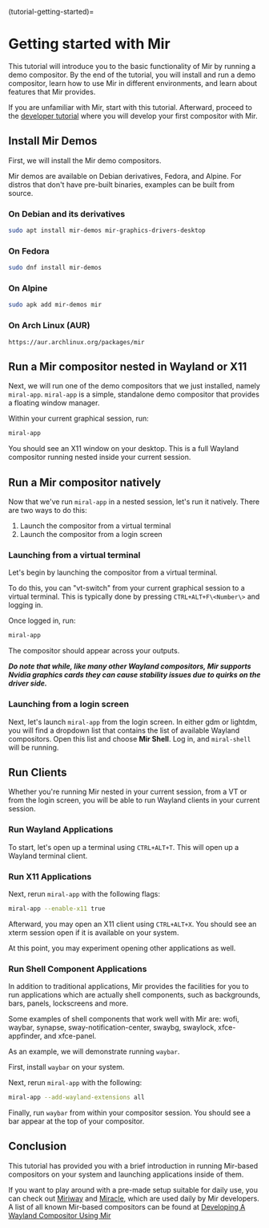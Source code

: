 (tutorial-getting-started)=
# Getting started with Mir

This tutorial will introduce you to the basic functionality of Mir by running a demo compositor. By the end of
the tutorial, you will install and run a demo compositor, learn how to use Mir in different environments,
and learn about features that Mir provides.

If you are unfamiliar with Mir, start with this tutorial. Afterward, proceed to the
[developer tutorial](write-your-first-wayland-compositor.md) where you will develop
your first compositor with Mir.

## Install Mir Demos
First, we will install the Mir demo compositors.

Mir demos are available on Debian derivatives, Fedora, and Alpine. For distros
that don't have pre-built binaries, examples can be built from source.

### On Debian and its derivatives

```sh
sudo apt install mir-demos mir-graphics-drivers-desktop
```

### On Fedora
```sh
sudo dnf install mir-demos
```

### On Alpine
```sh
sudo apk add mir-demos mir
```

### On Arch Linux (AUR)
```
https://aur.archlinux.org/packages/mir
```

## Run a Mir compositor nested in Wayland or X11
Next, we will run one of the demo compositors that we just installed, namely `miral-app`.
`miral-app` is a simple, standalone demo compositor that provides a floating window manager.

Within your current graphical session, run:

```sh
miral-app
```

You should see an X11 window on your desktop. This is a full Wayland compositor
running nested inside your current session.

## Run a Mir compositor natively
Now that we've run `miral-app` in a nested session, let's run it natively. There are two ways to do this:
1. Launch the compositor from a virtual terminal
2. Launch the compositor from a login screen

### Launching from a virtual terminal
Let's begin by launching the compositor from a virtual terminal.

To do this, you can "vt-switch" from your current graphical session to a virtual terminal.
This is typically done by pressing `CTRL+ALT+F\<Number\>` and logging in.

Once logged in, run:

```sh
miral-app
```

The compositor should appear across your outputs.

***Do note that while, like many other Wayland compositors, Mir supports Nvidia
graphics cards they can cause stability issues due to quirks on the driver side.***

### Launching from a login screen
Next, let's launch `miral-app` from the login screen. In either gdm or lightdm,
you will find a dropdown list that contains the list of available Wayland compositors.
Open this list and choose **Mir Shell**. Log in, and `miral-shell` will be running.

## Run Clients
Whether you're running Mir nested in your current session, from a VT or from
the login screen, you will be able to run Wayland clients in your current
session.

### Run Wayland Applications
To start, let's open up a terminal using `CTRL+ALT+T`. This will open up a
Wayland terminal client.

### Run X11 Applications
Next, rerun `miral-app` with the following flags:

```sh
miral-app --enable-x11 true
```

Afterward, you may open an X11 client using `CTRL+ALT+X`. You should see an
xterm session open if it is available on your system.

At this point, you may experiment opening other applications as well.

### Run Shell Component Applications
In addition to traditional applications, Mir provides the facilities for you to
run applications which are actually shell components, such as backgrounds, bars,
panels, lockscreens and more.

Some examples of shell components that work well with Mir are: wofi, waybar,
synapse, sway-notification-center, swaybg, swaylock, xfce-appfinder, and
xfce-panel.

As an example, we will demonstrate running `waybar`.

First, install `waybar` on your system.

Next, rerun `miral-app` with the following:

```sh
miral-app --add-wayland-extensions all
```

Finally, run `waybar` from within your compositor session. You should see a bar
appear at the top of your compositor.

## Conclusion
This tutorial has provided you with a brief introduction in running Mir-based
compositors on your system and launching applications inside of them.

If you want to play around with a pre-made setup suitable for daily use, you
can check out [Miriway](https://github.com/Miriway/Miriway/) and
[Miracle](https://github.com/miracle-wm-org/miracle-wm), which are used daily
by Mir developers. A list of all known Mir-based compositors can be found at
[Developing A Wayland Compositor Using
Mir](../how-to/developing-a-wayland-compositor-using-mir.md)

